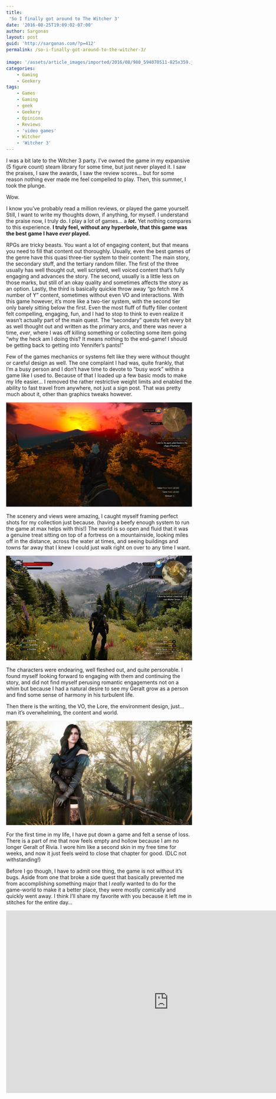 ```yaml
---
title:
 'So I finally got around to The Witcher 3'
date: '2016-08-25T19:09:02-07:00'
author: Sargonas
layout: post
guid: 'http://sargonas.com/?p=412'
permalink: /so-i-finally-got-around-to-the-witcher-3/

image: '/assets/article_images/imported/2016/08/980_594070511-825x359.jpg'
categories:
    - Gaming
    - Geekery
tags:
    - Games
    - Gaming
    - geek
    - Geekery
    - Opinions
    - Reviews
    - 'video games'
    - Witcher
    - 'Witcher 3'
---
```


I was a bit late to the Witcher 3 party. I’ve owned the game in my expansive (5 figure count) steam library for some time, but just never played it. I saw the praises, I saw the awards, I saw the review scores… but for some reason nothing ever made me feel compelled to play. Then, this summer, I took the plunge.

Wow.

I know you’ve probably read a million reviews, or played the game yourself. Still, I want to write my thoughts down, if anything, for myself. I understand the praise now, I truly do. I play a lot of games… a ***lot*.** Yet nothing compares to this experience. **I truly feel, without any hyperbole, that this game was the best game I have *ever* played.**

RPGs are tricky beasts. You want a lot of engaging content, but that means you need to fill that content out thoroughly. Usually, even the best games of the genre have this quasi three-tier system to their content: The main story, the secondary stuff, and the tertiary random filler. The first of the three usually has well thought out, well scripted, well voiced content that’s fully engaging and advances the story. The second, usually is a little less on those marks, but still of an okay quality and sometimes affects the story as an option. Lastly, the third is basically quickie throw away “go fetch me X number of Y” content, sometimes without even VO and interactions. With this game however, it’s more like a two-tier system, with the second tier only barely sitting below the first. Even the most fluff of fluffy filler content felt compelling, engaging, fun, and I had to stop to think to even realize it wasn’t actually part of the main quest. The “secondary” quests felt every bit as well thought out and written as the primary arcs, and there was never a time, *ever*, where I was off killing something or collecting some item going “why the heck am I doing this? It means nothing to the end-game! I should be getting back to getting into Yennifer’s pants!”

Few of the games mechanics or systems felt like they were without thought or careful design as well. The one complaint I had was, quite frankly, that I’m a busy person and I don’t have time to devote to “busy work” within a game like I used to. Because of that I loaded up a few basic mods to make my life easier… I removed the rather restrictive weight limits and enabled the ability to fast travel from anywhere, not just a sign post. That was pretty much about it, other than graphics tweaks however.

![screenshot-2014-08-12-15-55-29](/assets/article_images/imported/2016/08/Screenshot-2014-08-12-15.55.29-1024x575.jpg)

The scenery and views were amazing, I caught myself framing perfect shots for my collection just because. (having a beefy enough system to run the game at max helps with this!) The world is so open and fluid that it was a genuine treat sitting on top of a fortress on a mountainside, looking miles off in the distance, across the water at times, and seeing buildings and towns far away that I knew I could just walk right on over to any time I want.

![1379952562840114576](/assets/article_images/imported/2016/10/1379952562840114576.jpg)

The characters were endearing, well fleshed out, and quite personable. I found myself looking forward to engaging with them and continuing the story, and did not find myself perusing romantic engagements not on a whim but because I had a natural desire to see my Geralt grow as a person and find some sense of harmony in his turbulent life.

Then there is the writing, the VO, the Lore, the environment design, just… man it’s overwhelming, the content and world.

![fd674ed8df3b03f84dd0b9c9043f4a2d](/assets/article_images/imported/2016/10/fd674ed8df3b03f84dd0b9c9043f4a2d-1024x576.jpg)

For the first time in my life, I have put down a game and felt a sense of loss. There is a part of me that now feels empty and hollow because I am no longer Geralt of Rivia. I wore him like a second skin in my free time for weeks, and now it just feels weird to close that chapter for good. (DLC not withstanding!)

Before I go though, I have to admit one thing, the game is not without it’s bugs. Aside from one that broke a side quest that basically prevented me from accomplishing something major that I *really* wanted to do for the game-world to make it a better place, they were mostly comically and quickly went away. I think I’ll share my favorite with you because it left me in stitches for the entire day…

<iframe allow="accelerometer; autoplay; clipboard-write; encrypted-media; gyroscope; picture-in-picture" allowfullscreen="" frameborder="0" height="495" loading="lazy" src="https://www.youtube.com/embed/722xSn7yrOg?feature=oembed" title="Bicycle Horse" width="880"></iframe>